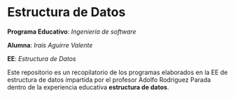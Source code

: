 # **Estructura de Datos**

**Programa Educativo**: *Ingeniería de software*

**Alumna**: *Iraís Aguirre Valente*

**EE**: *Estructura de Datos*

Este repositorio es un recopilatorio de los programas elaborados en la EE de estructura de datos impartida por el profesor Adolfo Rodriguez Parada dentro de la experiencia educativa **estructura de datos**.

